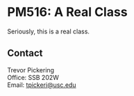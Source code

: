 # PM516: A Real Class

Seriously, this is a real class.

## Contact

Trevor Pickering  
Office: SSB 202W  
Email: [tpickeri@usc.edu](tpickeri@usc.edu)
